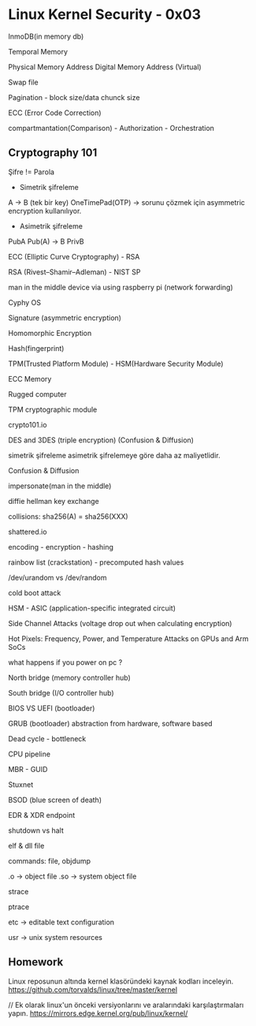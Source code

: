 # Linux Kernel Security - 0x03

InmoDB(in memory db)

Temporal Memory

Physical Memory Address
Digital Memory Address (Virtual)

Swap file

Pagination - block size/data chunck size

ECC (Error Code Correction)

compartmantation(Comparison) - Authorization - Orchestration

## Cryptography 101

Şifre != Parola


- Simetrik şifreleme

A -> B (tek bir key)
OneTimePad(OTP)     -> sorunu çözmek için asymmetric encryption kullanılıyor.


- Asimetrik şifreleme

PubA Pub(A) -> B PrivB

ECC (Elliptic Curve Cryptography) - RSA

RSA (Rivest–Shamir–Adleman) - NIST SP

man in the middle device via using raspberry pi (network forwarding)

Cyphy OS

Signature (asymmetric encryption)

Homomorphic Encryption

Hash(fingerprint)

TPM(Trusted Platform Module) - HSM(Hardware Security Module)

ECC Memory

Rugged computer

TPM cryptographic module

crypto101.io

DES and 3DES (triple encryption) (Confusion & Diffusion)

simetrik şifreleme asimetrik şifrelemeye göre daha az maliyetlidir.

Confusion & Diffusion

impersonate(man in the middle)

diffie hellman key exchange

collisions: sha256(A) = sha256(XXX)

shattered.io

encoding - encryption - hashing

rainbow list (crackstation) - precomputed hash values

/dev/urandom vs /dev/random

cold boot attack

HSM - ASIC (application-specific integrated circuit)

Side Channel Attacks (voltage drop out when calculating encryption)

Hot Pixels: Frequency, Power, and Temperature Attacks on GPUs and Arm SoCs

what happens if you power on pc ?

North bridge (memory controller hub)

South bridge (I/O controller hub)

BIOS VS UEFI (bootloader)

GRUB (bootloader) abstraction from hardware, software based

Dead cycle - bottleneck

CPU pipeline

MBR - GUID

Stuxnet

BSOD (blue screen of death)

EDR & XDR endpoint

shutdown vs halt

elf & dll file

commands: file, objdump

.o  -> object file
.so -> system object file

strace

ptrace

etc -> editable text configuration

usr -> unix system resources


## Homework

Linux reposunun altında kernel klasöründeki kaynak kodları inceleyin.
https://github.com/torvalds/linux/tree/master/kernel


// Ek olarak linux'un önceki versiyonlarını ve aralarındaki karşılaştırmaları yapın.
https://mirrors.edge.kernel.org/pub/linux/kernel/
